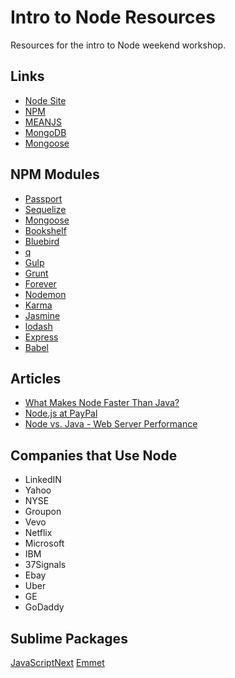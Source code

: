 # Intro to Node Resources
Resources for the intro to Node weekend workshop.

## Links
* [Node Site](http://nodejs.org)
* [NPM](http://npmjs.org)
* [MEANJS](https://github.com/meanjs/mean)
* [MongoDB](https://www.mongodb.com/)
* [Mongoose](http://mongoosejs.com/)

## NPM Modules
* [Passport](https://www.npmjs.com/package/passport)
* [Sequelize](https://www.npmjs.com/package/sequelize)
* [Mongoose](https://www.npmjs.com/package/mongoose)
* [Bookshelf](https://www.npmjs.com/package/bookshelf)
* [Bluebird](https://www.npmjs.com/package/bluebird)
* [q](https://www.npmjs.com/package/q)
* [Gulp](https://www.npmjs.com/package/gulp)
* [Grunt](https://www.npmjs.com/package/grunt-cli)
* [Forever](https://www.npmjs.com/package/forever)
* [Nodemon](https://www.npmjs.com/package/nodemon)
* [Karma](https://www.npmjs.com/package/karma)
* [Jasmine](https://www.npmjs.com/package/jasmine)
* [lodash](https://www.npmjs.com/package/lodash)
* [Express](https://www.npmjs.com/package/express)
* [Babel](https://www.npmjs.com/package/babel)


## Articles
* [What Makes Node Faster Than Java?](https://strongloop.com/strongblog/node-js-is-faster-than-java/)
* [Node.js at PayPal](https://www.paypal-engineering.com/2013/11/22/node-js-at-paypal/)
* [Node vs. Java - Web Server Performance](http://joeywhelan.blogspot.com/2014/01/node-vs-java-web-service-performance.html)


## Companies that Use Node
* LinkedIN
* Yahoo
* NYSE
* Groupon 
* Vevo 
* Netflix 
* Microsoft 
* IBM
* 37Signals
* Ebay
* Uber
* GE 
* GoDaddy


## Sublime Packages
[JavaScriptNext](https://github.com/Benvie/JavaScriptNext.tmLanguage)
[Emmet](http://emmet.io/)